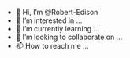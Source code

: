 - 👋 Hi, I’m @Robert-Edison
- 👀 I’m interested in ...
- 🌱 I’m currently learning ...
- 💞️ I’m looking to collaborate on ...
- 📫 How to reach me ...

<!---
Robert-Edison/Robert-Edison is a ✨ special ✨ repository because its `README.md` (this file) appears on your GitHub profile.
You can click the Preview link to take a look at your changes.
--->
